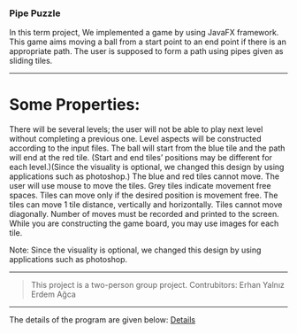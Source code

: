 ### Pipe Puzzle
In this term project, We implemented a game by using JavaFX framework. This game aims moving a ball from a start point to an end point if there is an appropriate path. The user is supposed to form a path using pipes given as sliding tiles.
___
# Some Properties:

There will be several levels; the user will not be able to play next level without completing a previous one.
Level aspects will be constructed according to the input files.
The ball will start from the blue tile and the path will end at the red tile. (Start and end tiles’ positions may be different for each level.)(Since the visuality is optional, we changed this design by using applications such as photoshop.)
The blue and red tiles cannot move.
The user will use mouse to move the tiles.
Grey tiles indicate movement free spaces.
Tiles can move only if the desired position is movement free.
The tiles can move 1 tile distance, vertically and horizontally.
Tiles cannot move diagonally.
Number of moves must be recorded and printed to the screen.
While you are constructing the game board, you may use images for each tile.

Note: Since the visuality is optional, we changed this design by using applications such as photoshop.
___

> This project is a two-person group project.
> Contrubitors:
> Erhan Yalnız
> Erdem Ağca

___

The details of the program are given below:
[Details]()

